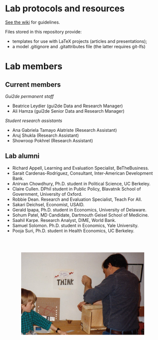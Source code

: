 # Lab protocols and resources

[See the wiki](https://github.com/andrewzeitlin/ZeitlinLab/wiki) for guidelines.

Files stored in this repository provide:
- templates for use with LaTeX projects (articles and presentations);
- a model .gitignore and .gitattributes file (the latter requires git-lfs)

#  Lab members 

## Current members 

*Gui2de permanent staff*
- Beatrice Leydier (gui2de Data and Research Manager)
- Ali Hamza (gui2de Senior Data and Research Manager) 

*Student research assistants*
- Ana Gabriela Tamayo Alatriste (Research Assistant)
- Aruj Shukla (Research Assistant)
- Showroop Pokhrel (Research Assistant)

## Lab alumni

- Richard Appell, Learning and Evaluation Specialist, BeTheBusiness.
- Sarait Cardenas-Rodriguez, Consultant, Inter-American Development Bank.
- Anirvan Chowdhury, Ph.D. student in Political Science, UC Berkeley.  
- Claire Cullen. DPhil student in Public Policy, Blavatnik School of Government, University of Oxford. 
- Robbie Dean. Research and Evaluation Specialist, Teach For All. 
- Sakari Deichsel, Economist, USAID. 
- Gerald Ipapa, Ph.D. student in Economics, University of Delaware.
- Sohum Patel, MD Candidate, Dartmouth Geisel School of Medicine.
- Saahil Karpe.  Research Analyst, DIME, World Bank.
- Samuel Solomon.  Ph.D. student in Economics, Yale University.
- Pooja Suri, Ph.D. student in Health Economics, UC Berkeley.

<br />
<br />

<p align="center">
<img src="assets/img/ZeitlinLabsThink.jpg" alt="The original Zeitlin lab" width="400">
</p>
